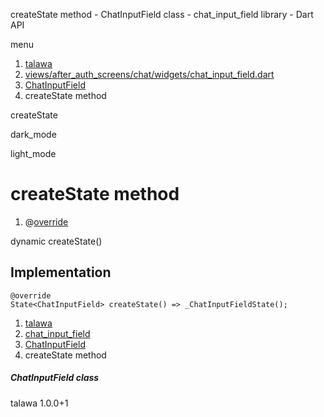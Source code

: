 




createState method - ChatInputField class - chat\_input\_field library - Dart API







menu

1. [talawa](../../index.html)
2. [views/after\_auth\_screens/chat/widgets/chat\_input\_field.dart](../../file-___home_harshil_Desktop_open-source_palisadoes_talawa_lib_views_after_auth_screens_chat_widgets_chat_input_field/)
3. [ChatInputField](../../file-___home_harshil_Desktop_open-source_palisadoes_talawa_lib_views_after_auth_screens_chat_widgets_chat_input_field/ChatInputField-class.html)
4. createState method

createState


dark\_mode

light\_mode




# createState method


1. @[override](https://api.flutter.dev/flutter/dart-core/override-constant.html)

dynamic
createState()

## Implementation

```
@override
State<ChatInputField> createState() => _ChatInputFieldState();
```

 


1. [talawa](../../index.html)
2. [chat\_input\_field](../../file-___home_harshil_Desktop_open-source_palisadoes_talawa_lib_views_after_auth_screens_chat_widgets_chat_input_field/)
3. [ChatInputField](../../file-___home_harshil_Desktop_open-source_palisadoes_talawa_lib_views_after_auth_screens_chat_widgets_chat_input_field/ChatInputField-class.html)
4. createState method

##### ChatInputField class





talawa
1.0.0+1






